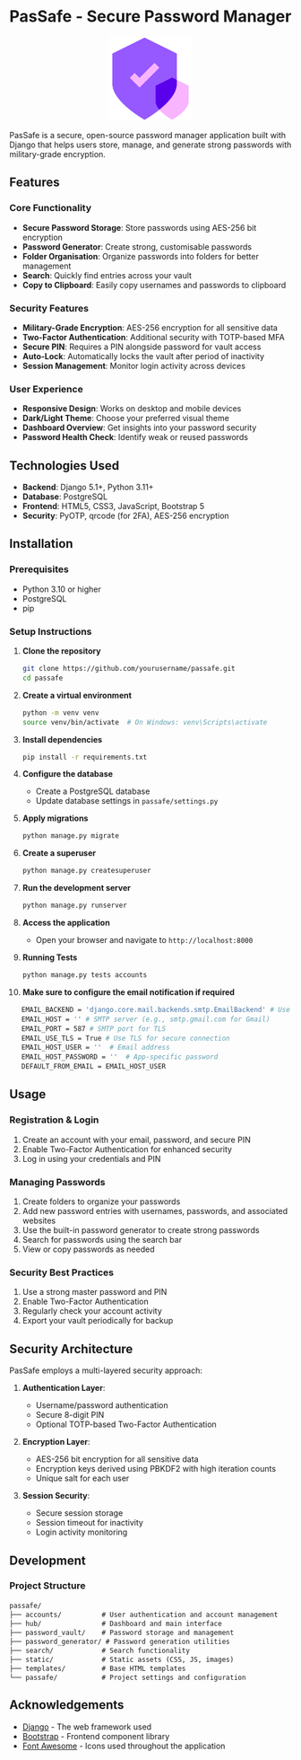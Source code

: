 # PasSafe - Secure Password Manager

<p align="center">
  <img src="passafe/static/images/passafe_fav.png" width="150" alt="PasSafe Logo">
</p>

PasSafe is a secure, open-source password manager application built with Django that helps users store, manage, and generate strong passwords with military-grade encryption.

## Features

### Core Functionality
- **Secure Password Storage**: Store passwords using AES-256 bit encryption
- **Password Generator**: Create strong, customisable passwords
- **Folder Organisation**: Organize passwords into folders for better management
- **Search**: Quickly find entries across your vault
- **Copy to Clipboard**: Easily copy usernames and passwords to clipboard

### Security Features
- **Military-Grade Encryption**: AES-256 encryption for all sensitive data
- **Two-Factor Authentication**: Additional security with TOTP-based MFA
- **Secure PIN**: Requires a PIN alongside password for vault access
- **Auto-Lock**: Automatically locks the vault after period of inactivity
- **Session Management**: Monitor login activity across devices

### User Experience
- **Responsive Design**: Works on desktop and mobile devices
- **Dark/Light Theme**: Choose your preferred visual theme
- **Dashboard Overview**: Get insights into your password security
- **Password Health Check**: Identify weak or reused passwords

## Technologies Used

- **Backend**: Django 5.1+, Python 3.11+
- **Database**: PostgreSQL
- **Frontend**: HTML5, CSS3, JavaScript, Bootstrap 5
- **Security**: PyOTP, qrcode (for 2FA), AES-256 encryption

## Installation

### Prerequisites
- Python 3.10 or higher
- PostgreSQL
- pip

### Setup Instructions

1. **Clone the repository**
   ```bash
   git clone https://github.com/yourusername/passafe.git
   cd passafe
   ```

2. **Create a virtual environment**
   ```bash
   python -m venv venv
   source venv/bin/activate  # On Windows: venv\Scripts\activate
   ```

3. **Install dependencies**
   ```bash
   pip install -r requirements.txt
   ```

4. **Configure the database**
   - Create a PostgreSQL database
   - Update database settings in `passafe/settings.py`

5. **Apply migrations**
   ```bash
   python manage.py migrate
   ```

6. **Create a superuser**
   ```bash
   python manage.py createsuperuser
   ```

7. **Run the development server**
   ```bash
   python manage.py runserver
   ```

8. **Access the application**
   - Open your browser and navigate to `http://localhost:8000`

9. **Running Tests**
   ```bash
   python manage.py tests accounts
   ```
10. **Make sure to configure the email notification if required**
   ```bash
      EMAIL_BACKEND = 'django.core.mail.backends.smtp.EmailBackend' # Use SMTP for sending emails
      EMAIL_HOST = '' # SMTP server (e.g., smtp.gmail.com for Gmail)
      EMAIL_PORT = 587 # SMTP port for TLS
      EMAIL_USE_TLS = True # Use TLS for secure connection
      EMAIL_HOST_USER = ''  # Email address
      EMAIL_HOST_PASSWORD = ''  # App-specific password
      DEFAULT_FROM_EMAIL = EMAIL_HOST_USER
   ```

## Usage

### Registration & Login
1. Create an account with your email, password, and secure PIN
2. Enable Two-Factor Authentication for enhanced security
3. Log in using your credentials and PIN

### Managing Passwords
1. Create folders to organize your passwords
2. Add new password entries with usernames, passwords, and associated websites
3. Use the built-in password generator to create strong passwords
4. Search for passwords using the search bar
5. View or copy passwords as needed

### Security Best Practices
1. Use a strong master password and PIN
2. Enable Two-Factor Authentication
3. Regularly check your account activity
4. Export your vault periodically for backup

## Security Architecture

PasSafe employs a multi-layered security approach:

1. **Authentication Layer**:
   - Username/password authentication
   - Secure 8-digit PIN
   - Optional TOTP-based Two-Factor Authentication

2. **Encryption Layer**:
   - AES-256 bit encryption for all sensitive data
   - Encryption keys derived using PBKDF2 with high iteration counts
   - Unique salt for each user

3. **Session Security**:
   - Secure session storage
   - Session timeout for inactivity
   - Login activity monitoring

## Development

### Project Structure
```
passafe/
├── accounts/          # User authentication and account management
├── hub/               # Dashboard and main interface
├── password_vault/    # Password storage and management
├── password_generator/ # Password generation utilities
├── search/            # Search functionality
├── static/            # Static assets (CSS, JS, images)
├── templates/         # Base HTML templates
└── passafe/           # Project settings and configuration
```

## Acknowledgements

- [Django](https://www.djangoproject.com/) - The web framework used
- [Bootstrap](https://getbootstrap.com/) - Frontend component library
- [Font Awesome](https://fontawesome.com/) - Icons used throughout the application
